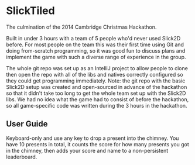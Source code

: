 SlickTiled
==========

The culmination of the 2014 Cambridge Christmas Hackathon.

Built in under 3 hours with a team of 5 people who'd never used Slick2D before. For most people on the team this was their first time using Git and doing from-scratch programming, so it was good fun to discuss plans and implement the game with such a diverse range of experience in the group.

The whole git repo was set up as an IntelliJ project to allow people to clone then open the repo with all of the libs and natives correctly configured so they could get programming immediately. Note: the git repo with the basic Slick2D setup was created and open-sourced in advance of the hackathon so that it didn't take too long to get the whole team set up with the Slick2D libs. We had no idea what the game had to consist of before the hackathon, so all game-specific code was written during the 3 hours in the hackathon.

User Guide
----------

Keyboard-only and use any key to drop a present into the chimney. You have 10 presents in total, it counts the score for how many presents you got in the chimney, then adds your score and name to a non-persistent leaderboard.
